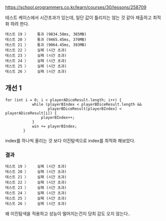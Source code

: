 https://school.programmers.co.kr/learn/courses/30/lessons/258709

테스트 케이스에서 시간초과가 있는데, 일단 값이 틀리지는 않는 것 같아 제출하고 최적화 하려 한다.
``` code
테스트 19 〉	통과 (9834.58ms, 385MB)
테스트 20 〉	통과 (9465.45ms, 370MB)
테스트 21 〉	통과 (9064.45ms, 393MB)
테스트 22 〉	실패 (시간 초과)
테스트 23 〉	실패 (시간 초과)
테스트 24 〉	실패 (시간 초과)
테스트 25 〉	실패 (시간 초과)
테스트 26 〉	실패 (시간 초과)
```

## 개선 1

``` code
for (int i = 0; i < playerADiceResult.length; i++) {
            while (playerBIndex < playerBDiceResult.length && 
                   playerBDiceResult[playerBIndex] < playerADiceResult[i]) {
                playerBIndex++;
            }
            win += playerBIndex;
        }
```

index를 하나씩 올리는 것 보다 이진탐색으로 index를 최적화 해보았다.

### 결과
``` code
테스트 19 〉	실패 (시간 초과)
테스트 20 〉	실패 (시간 초과)
테스트 21 〉	실패 (시간 초과)
테스트 22 〉	실패 (시간 초과)
테스트 23 〉	실패 (시간 초과)
테스트 24 〉	실패 (시간 초과)
테스트 25 〉	실패 (시간 초과)
테스트 26 〉	실패 (시간 초과)
```

왜 이진탐색을 적용하고 성능이 떨어지는건지 당최 감도 오지 않는다..
